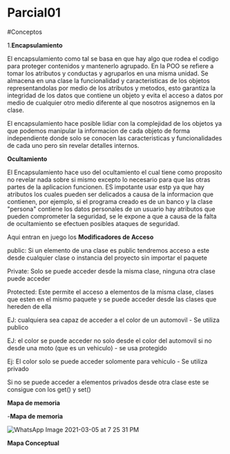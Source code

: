 # Parcial01


#Conceptos

1.**Encapsulamiento**

El encapsulamiento como tal se basa en que hay algo que rodea el codigo para proteger contenidos y mantenerlo agrupado. En la POO se refiere a tomar los atributos y conductas y agruparlos en una misma unidad. Se almacena en una clase la funcionalidad y caracteristicas de los objetos representandolas por medio de los atributos y metodos, esto garantiza la integridad de los datos que contiene un objeto y evita el acceso a datos por medio de cualquier otro medio diferente al que nosotros asignemos en la clase. 

El encapsulamiento hace posible lidiar con la complejidad de los objetos ya que podemos manipular la informacion de cada objeto de forma independiente donde solo se conocen las caracteristicas y funcionalidades de cada uno pero sin revelar detalles internos. 


**Ocultamiento**

El Encapsulamiento hace uso del ocultamiento el cual tiene como proposito no revelar nada sobre si mismo excepto lo necesario para que las otras partes de la aplicacion funcionen. ES impotante usar estp ya que hay atributos los cuales pueden ser delicados a causa de la informacion que contienen, por ejemplo, si el programa creado es de un banco y la clase "persona" contiene los datos personales de un usuario hay atributos que pueden comprometer la seguridad, se le expone a que a causa de la falta de ocultamiento se efectuen posibles ataques de seguridad. 

Aqui entran en juego los **Modificadores de Acceso**


public: Si un elemento de una clase es public tendremos acceso a este desde cualquier clase o instancia del proyecto sin importar el paquete

Private: Solo se puede acceder desde la misma clase, ninguna otra clase puede acceder

Protected: Este permite el acceso a elementos de la misma clase, clases que esten en el mismo paquete y se puede acceder desde las clases que hereden de ella



EJ: cualquiera sea capaz de acceder a el color de un automovil - Se utiliza publico

EJ:  el color se puede acceder no solo desde el color del automovil si no desde una moto (que es un vehiculo) - se usa protegido

Ej: El color solo se puede acceder solomente para vehiculo - Se utiliza privado


Si no se puede acceder a elementos privados desde otra clase este se consigue con los get() y set()


**Mapa de memoria**

-**Mapa de memoria**

![WhatsApp Image 2021-03-05 at 7 25 31 PM](https://user-images.githubusercontent.com/78616272/110188243-13532480-7de9-11eb-86df-614a3972df8e.jpeg)


**Mapa Conceptual**



